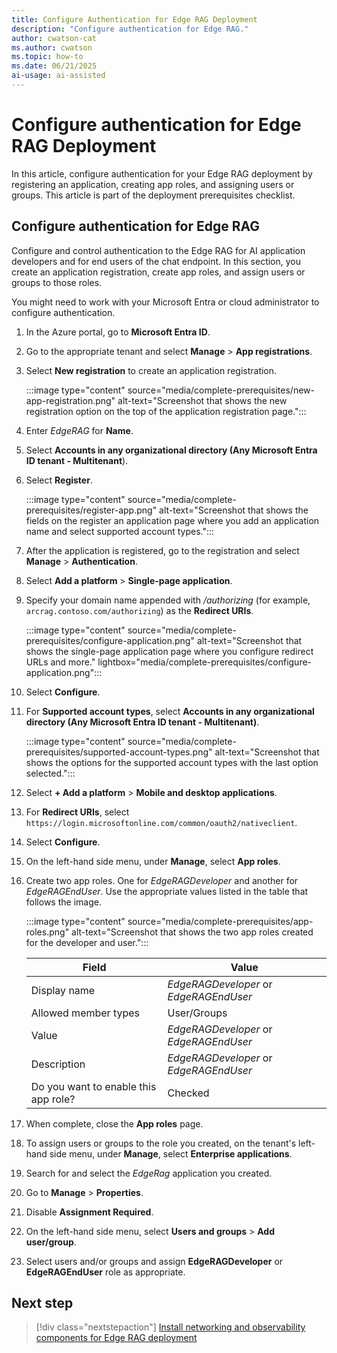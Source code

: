 ```yaml
---
title: Configure Authentication for Edge RAG Deployment
description: "Configure authentication for Edge RAG."
author: cwatson-cat
ms.author: cwatson
ms.topic: how-to
ms.date: 06/21/2025
ai-usage: ai-assisted
---
```


# Configure authentication for Edge RAG Deployment

In this article, configure authentication for your Edge RAG deployment by registering an application, creating app roles, and assigning users or groups. This article is part of the deployment prerequisites checklist.

## Configure authentication for Edge RAG

Configure and control authentication to the Edge RAG for AI application developers and for end users of the chat endpoint. In this section, you create an application registration, create app roles, and assign users or groups to those roles. 

You might need to work with your Microsoft Entra or cloud administrator to configure authentication.

1. In the Azure portal, go to **Microsoft Entra ID**.
1. Go to the appropriate tenant and select **Manage** > **App registrations**.
1. Select **New registration** to create an application registration.

	:::image type="content" source="media/complete-prerequisites/new-app-registration.png" alt-text="Screenshot that shows the new registration option on the top of the application registration page.":::

1. Enter *EdgeRAG* for **Name**.

1. Select **Accounts in any organizational directory (Any Microsoft Entra ID tenant - Multitenant**).

1. Select **Register**.

	:::image type="content" source="media/complete-prerequisites/register-app.png" alt-text="Screenshot that shows the fields on the register an application page where you add an application name and select supported account types.":::

1. After the application is registered, go to the registration and select **Manage** > **Authentication**.

1. Select **Add a platform** > **Single-page application**.

1. Specify your domain name appended with */authorizing* (for example, `arcrag.contoso.com/authorizing`)  as the **Redirect URIs**.

	:::image type="content" source="media/complete-prerequisites/configure-application.png" alt-text="Screenshot that shows the single-page application page where you configure redirect URLs and more." lightbox="media/complete-prerequisites/configure-application.png":::

1. Select **Configure**.
1. For **Supported account types**, select **Accounts in any organizational directory (Any Microsoft Entra ID tenant - Multitenant)**.

	:::image type="content" source="media/complete-prerequisites/supported-account-types.png" alt-text="Screenshot that shows the options for the supported account types with the last option selected.":::

1. Select **+ Add a platform** > **Mobile and desktop applications**.
1. For **Redirect URIs**, select `https://login.microsoftonline.com/common/oauth2/nativeclient`.

1. Select **Configure**.
1. On the left-hand side menu, under **Manage**, select **App roles**.
1. Create two app roles. One for *EdgeRAGDeveloper* and another for *EdgeRAGEndUser*. Use the appropriate values listed in the table that follows the image.

	:::image type="content" source="media/complete-prerequisites/app-roles.png" alt-text="Screenshot that shows the two app roles created for the developer and user.":::


   | Field  | Value |
   |--------|-------|
   | Display name     |   *EdgeRAGDeveloper* or *EdgeRAGEndUser*      |
   | Allowed member types   |  User/Groups       |
   | Value    |    *EdgeRAGDeveloper* or *EdgeRAGEndUser*        |
   | Description    |  *EdgeRAGDeveloper* or *EdgeRAGEndUser*          |
   | Do you want to enable this app role? | Checked |

1. When complete, close the **App roles** page.
1. To assign users or groups to the role you created, on the tenant's left-hand side menu, under **Manage**, select **Enterprise applications**.
1. Search for and select the *EdgeRag* application you created.
1. Go to **Manage** > **Properties**.
1. Disable **Assignment Required**.
1. On the left-hand side menu, select **Users and groups** > **Add user/group**.
1. Select users and/or groups and assign **EdgeRAGDeveloper** or **EdgeRAGEndUser** role as appropriate.

## Next step

> [!div class="nextstepaction"]
> [Install networking and observability components for Edge RAG deployment](prepare-networking-observability.md)